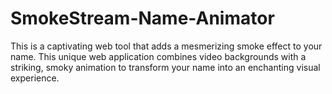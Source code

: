 # SmokeStream-Name-Animator
This is a captivating web tool that adds a mesmerizing smoke effect to your name. This unique web application combines video backgrounds with a striking, smoky animation to transform your name into an enchanting visual experience.
